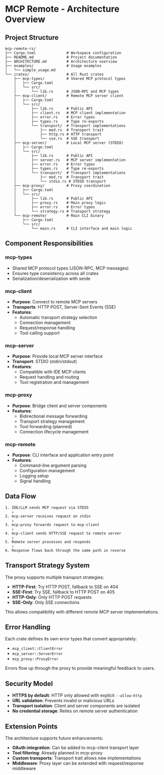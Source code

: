 # MCP Remote - Architecture Overview

## Project Structure

```
mcp-remote-rs/
├── Cargo.toml              # Workspace configuration
├── README.md               # Project documentation
├── ARCHITECTURE.md         # Architecture overview
├── examples/               # Usage examples
│   └── simple_usage.md
└── crates/                 # All Rust crates
    ├── mcp-types/          # Shared MCP protocol types
    │   ├── Cargo.toml
    │   └── src/
    │       └── lib.rs      # JSON-RPC and MCP types
    ├── mcp-client/         # Remote MCP server client
    │   ├── Cargo.toml
    │   └── src/
    │       ├── lib.rs      # Public API
    │       ├── client.rs   # MCP client implementation
    │       ├── error.rs    # Error types
    │       ├── types.rs    # Type re-exports
    │       └── transport/  # Transport implementations
    │           ├── mod.rs  # Transport trait
    │           ├── http.rs # HTTP transport
    │           └── sse.rs  # SSE transport
    ├── mcp-server/         # Local MCP server (STDIO)
    │   ├── Cargo.toml
    │   └── src/
    │       ├── lib.rs      # Public API
    │       ├── server.rs   # MCP server implementation
    │       ├── error.rs    # Error types
    │       ├── types.rs    # Type re-exports
    │       └── transport/  # Transport implementations
    │           ├── mod.rs  # Transport trait
    │           └── stdio.rs # STDIO transport
    ├── mcp-proxy/          # Proxy coordination
    │   ├── Cargo.toml
    │   └── src/
    │       ├── lib.rs      # Public API
    │       ├── proxy.rs    # Main proxy logic
    │       ├── error.rs    # Error types
    │       └── strategy.rs # Transport strategy
    └── mcp-remote/         # Main CLI binary
        ├── Cargo.toml
        └── src/
            └── main.rs     # CLI interface and main logic
```

## Component Responsibilities

### mcp-types

- Shared MCP protocol types (JSON-RPC, MCP messages)
- Ensures type consistency across all crates
- Serialization/deserialization with serde

### mcp-client

- **Purpose**: Connect to remote MCP servers
- **Transports**: HTTP POST, Server-Sent Events (SSE)
- **Features**:
  - Automatic transport strategy selection
  - Connection management
  - Request/response handling
  - Tool calling support

### mcp-server

- **Purpose**: Provide local MCP server interface
- **Transport**: STDIO (stdin/stdout)
- **Features**:
  - Compatible with IDE MCP clients
  - Request handling and routing
  - Tool registration and management

### mcp-proxy

- **Purpose**: Bridge client and server components
- **Features**:
  - Bidirectional message forwarding
  - Transport strategy management
  - Tool forwarding (planned)
  - Connection lifecycle management

### mcp-remote

- **Purpose**: CLI interface and application entry point
- **Features**:
  - Command-line argument parsing
  - Configuration management
  - Logging setup
  - Signal handling

## Data Flow

```
1. IDE/LLM sends MCP request via STDIO
   ↓
2. mcp-server receives request on stdin
   ↓
3. mcp-proxy forwards request to mcp-client
   ↓
4. mcp-client sends HTTP/SSE request to remote server
   ↓
5. Remote server processes and responds
   ↓
6. Response flows back through the same path in reverse
```

## Transport Strategy System

The proxy supports multiple transport strategies:

- **HTTP-First**: Try HTTP POST, fallback to SSE on 404
- **SSE-First**: Try SSE, fallback to HTTP POST on 405
- **HTTP-Only**: Only HTTP POST requests
- **SSE-Only**: Only SSE connections

This allows compatibility with different remote MCP server implementations.

## Error Handling

Each crate defines its own error types that convert appropriately:

- `mcp_client::ClientError`
- `mcp_server::ServerError`
- `mcp_proxy::ProxyError`

Errors flow up through the proxy to provide meaningful feedback to users.

## Security Model

- **HTTPS by default**: HTTP only allowed with explicit `--allow-http`
- **URL validation**: Prevents invalid or malicious URLs
- **Transport isolation**: Client and server components are isolated
- **No credential storage**: Relies on remote server authentication

## Extension Points

The architecture supports future enhancements:

- **OAuth integration**: Can be added to mcp-client transport layer
- **Tool filtering**: Already planned in mcp-proxy
- **Custom transports**: Transport trait allows new implementations
- **Middleware**: Proxy layer can be extended with request/response middleware
